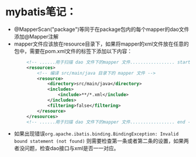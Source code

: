 # mybatis笔记：
- @MapperScan("package")等同于在package包内的每个mapper的dao文件添加@Mapper注解
- mapper文件应该放在resource目录下，如果将mapper的xml文件放在任意的包中，需要在pom.xml文件的<build>标签下添加以下内容： 
```xml
        <!-- ......用于扫描 dao 文件下的mapper 文件................. start -->
        <resources>
            <!-- 编译 src/main/java 目录下的 mapper 文件 -->
            <resource>
                <directory>src/main/java</directory>
                <includes>
                    <include>**/*.xml</include>
                </includes>
                <filtering>false</filtering>
            </resource>
        </resources>
        <!-- ......用于扫描 dao 文件下的mapper 文件................. end -->
```
- 如果出现错误`org.apache.ibatis.binding.BindingException: Invalid bound statement (not found)` 则需要检查第一条或者第二条的设置，如果两者没问题，检查dao接口与xml是否一一对应。